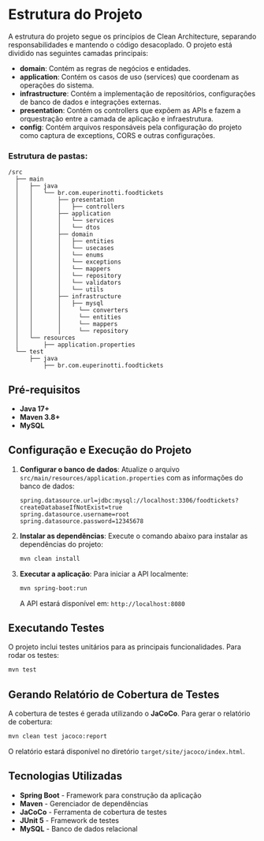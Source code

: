 # Estrutura do Projeto

A estrutura do projeto segue os princípios de Clean Architecture, separando responsabilidades e mantendo o código desacoplado. O projeto está dividido nas seguintes camadas principais:

- **domain**: Contém as regras de negócios e entidades.
- **application**: Contém os casos de uso (services) que coordenam as operações do sistema.
- **infrastructure**: Contém a implementação de repositórios, configurações de banco de dados e integrações externas.
- **presentation**: Contém os controllers que expõem as APIs e fazem a orquestração entre a camada de aplicação e infraestrutura.
- **config**: Contém arquivos responsáveis pela configuração do projeto como captura de exceptions, CORS e outras configurações.

### Estrutura de pastas:
```
/src
  ├── main
  │   ├── java
  │   │   └── br.com.euperinotti.foodtickets
  │   │       ├── presentation
  │   │       │   ├── controllers
  │   │       ├── application
  │   │       │   └── services
  │   │       │   └── dtos
  │   │       ├── domain
  │   │       │   ├── entities
  │   │       │   └── usecases
  │   │       │   └── enums
  │   │       │   └── exceptions
  │   │       │   └── mappers
  │   │       │   └── repository
  │   │       │   └── validators
  │   │       │   └── utils
  │   │       ├── infrastructure
  │   │       │   ├── mysql
  │   │       │     └── converters
  │   │       │     └── entities
  │   │       │     └── mappers
  │   │       │     └── repository
  │   └── resources
  │       ├── application.properties
  └── test
      ├── java
          ├── br.com.euperinotti.foodtickets
```

## Pré-requisitos

- **Java 17+**
- **Maven 3.8+**
- **MySQL**

## Configuração e Execução do Projeto

1. **Configurar o banco de dados**:
   Atualize o arquivo `src/main/resources/application.properties` com as informações do banco de dados:

   ```properties
   spring.datasource.url=jdbc:mysql://localhost:3306/foodtickets?createDatabaseIfNotExist=true
   spring.datasource.username=root
   spring.datasource.password=12345678
   ```

2. **Instalar as dependências**:
   Execute o comando abaixo para instalar as dependências do projeto:
   ```bash
   mvn clean install
   ```

3. **Executar a aplicação**:
   Para iniciar a API localmente:
   ```bash
   mvn spring-boot:run
   ```
   A API estará disponível em: `http://localhost:8080`

## Executando Testes

O projeto inclui testes unitários para as principais funcionalidades. Para rodar os testes:

```bash
mvn test
```

## Gerando Relatório de Cobertura de Testes

A cobertura de testes é gerada utilizando o **JaCoCo**. Para gerar o relatório de cobertura:

```bash
mvn clean test jacoco:report
```

O relatório estará disponível no diretório `target/site/jacoco/index.html`.

## Tecnologias Utilizadas

- **Spring Boot** - Framework para construção da aplicação
- **Maven** - Gerenciador de dependências
- **JaCoCo** - Ferramenta de cobertura de testes
- **JUnit 5** - Framework de testes
- **MySQL** - Banco de dados relacional